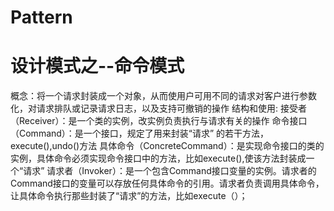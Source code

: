 # Pattern
# 设计模式之--命令模式
概念：将一个请求封装成一个对象，从而使用户可用不同的请求对客户进行参数化，对请求排队或记录请求日志，以及支持可撤销的操作
结构和使用:
  接受者（Receiver）：是一个类的实例，改实例负责执行与请求有关的操作
  命令接口（Command）：是一个接口，规定了用来封装“请求” 的若干方法，execute(),undo()方法
  具体命令（ConcreteCommand）：是实现命令接口的类的实例，具体命令必须实现命令接口中的方法，比如execute(),使该方法封装成一个“请求”
  请求者（Invoker）：是一个包含Command接口变量的实例。请求者的Command接口的变量可以存放任何具体命令的引用。请求者负责调用具体命令，让具体命令执行那些封装了“请求”的方法，比如execute（）；
  
